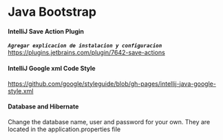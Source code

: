 Java Bootstrap
===============

#### IntelliJ Save Action Plugin
**_`Agregar explicacion de instalacion y configuracion`_**
https://plugins.jetbrains.com/plugin/7642-save-actions

#### IntelliJ Google xml Code Style
https://github.com/google/styleguide/blob/gh-pages/intellij-java-google-style.xml

#### Database and Hibernate
Change the database name, user and password for your own.
They are located in the application.properties file